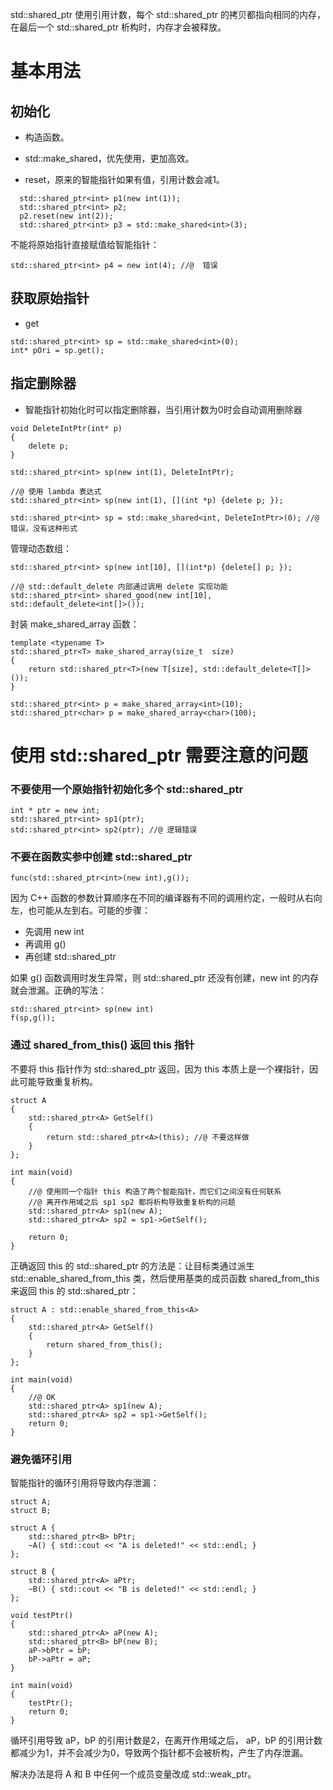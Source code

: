 std::shared_ptr 使用引用计数，每个 std::shared_ptr 的拷贝都指向相同的内存，在最后一个 std::shared_ptr 析构时，内存才会被释放。

# 基本用法

## 初始化

- 构造函数。

- std::make_shared<T>，优先使用，更加高效。

- reset，原来的智能指针如果有值，引用计数会减1。

```
  std::shared_ptr<int> p1(new int(1));
  std::shared_ptr<int> p2;
  p2.reset(new int(2));
  std::shared_ptr<int> p3 = std::make_shared<int>(3);
```


 不能将原始指针直接赋值给智能指针：

```
std::shared_ptr<int> p4 = new int(4); //@  错误
```

## 获取原始指针

- get

```
std::shared_ptr<int> sp = std::make_shared<int>(0);
int* pOri = sp.get();
```

## 指定删除器

- 智能指针初始化时可以指定删除器，当引用计数为0时会自动调用删除器

```
void DeleteIntPtr(int* p)
{
	delete p;
}

std::shared_ptr<int> sp(new int(1), DeleteIntPtr);

//@ 使用 lambda 表达式
std::shared_ptr<int> sp(new int(1), [](int *p) {delete p; });
	
std::shared_ptr<int> sp = std::make_shared<int, DeleteIntPtr>(0); //@ 错误，没有这种形式
```

管理动态数组：

```
std::shared_ptr<int> sp(new int[10], [](int*p) {delete[] p; });

//@ std::default_delete 内部通过调用 delete 实现功能
std::shared_ptr<int> shared_good(new int[10], std::default_delete<int[]>());
```

封装 make_shared_array 函数：

```
template <typename T>
std::shared_ptr<T> make_shared_array(size_t  size)
{
	return std::shared_ptr<T>(new T[size], std::default_delete<T[]>());
}

std::shared_ptr<int> p = make_shared_array<int>(10);
std::shared_ptr<char> p = make_shared_array<char>(100);
```

# 使用 std::shared_ptr 需要注意的问题

### 不要使用一个原始指针初始化多个 std::shared_ptr

 ```
int * ptr = new int;
std::shared_ptr<int> sp1(ptr);
std::shared_ptr<int> sp2(ptr); //@ 逻辑错误
 ```

### 不要在函数实参中创建 std::shared_ptr

```
func(std::shared_ptr<int>(new int),g());
```

因为 C++ 函数的参数计算顺序在不同的编译器有不同的调用约定，一般时从右向左，也可能从左到右。可能的步骤：

- 先调用 new int
- 再调用 g() 
- 再创建  std::shared_ptr

如果 g() 函数调用时发生异常，则  std::shared_ptr 还没有创建，new int 的内存就会泄漏。正确的写法：

```
std::shared_ptr<int> sp(new int)
f(sp,g());
```

### 通过 shared_from_this() 返回 this 指针

不要将 this 指针作为 std::shared_ptr 返回，因为 this 本质上是一个裸指针，因此可能导致重复析构。

```
struct A
{
	std::shared_ptr<A> GetSelf()
	{
		return std::shared_ptr<A>(this); //@ 不要这样做
	}
};

int main(void)
{
	//@ 使用同一个指针 this 构造了两个智能指针，而它们之间没有任何联系
	//@ 离开作用域之后 sp1 sp2 都将析构导致重复析构的问题
	std::shared_ptr<A> sp1(new A);
	std::shared_ptr<A> sp2 = sp1->GetSelf();

	return 0;
}
```

正确返回 this 的 std::shared_ptr  的方法是：让目标类通过派生 std::enable_shared_from_this<T> 类，然后使用基类的成员函数 shared_from_this 来返回 this 的  std::shared_ptr：

```
struct A : std::enable_shared_from_this<A>
{
	std::shared_ptr<A> GetSelf()
	{
		return shared_from_this();
	}
};

int main(void)
{
	//@ OK
	std::shared_ptr<A> sp1(new A);
	std::shared_ptr<A> sp2 = sp1->GetSelf();
	return 0;
}
```

### 避免循环引用

智能指针的循环引用将导致内存泄漏：

```
struct A;
struct B;

struct A {
	std::shared_ptr<B> bPtr;
	~A() { std::cout << "A is deleted!" << std::endl; }
};

struct B {
	std::shared_ptr<A> aPtr;
	~B() { std::cout << "B is deleted!" << std::endl; }
};

void testPtr()
{
	std::shared_ptr<A> aP(new A);
	std::shared_ptr<B> bP(new B);
	aP->bPtr = bP;
	bP->aPtr = aP;
}

int main(void)
{
	testPtr();
	return 0;
}
```

循环引用导致 aP，bP 的引用计数是2，在离开作用域之后， aP，bP 的引用计数都减少为1，并不会减少为0，导致两个指针都不会被析构，产生了内存泄漏。

解决办法是将 A 和 B 中任何一个成员变量改成 std::weak_ptr。





